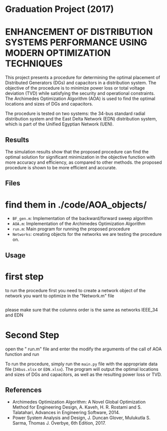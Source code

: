 # Graduation Project (2017)

# ENHANCEMENT OF DISTRIBUTION SYSTEMS PERFORMANCE USING MODERN OPTIMIZATION TECHNIQUES

This project presents a procedure for determining the optimal placement of Distributed Generators (DGs) and capacitors in a distribution system. The objective of the procedure is to minimize power loss or total voltage deviation (TVD) while satisfying the security and operational constraints. The Archimedes Optimization Algorithm (AOA) is used to find the optimal locations and sizes of DGs and capacitors.

The procedure is tested on two systems: the 34-bus standard radial distribution system and the East Delta Network (EDN) distribution system, which is part of the Unified Egyptian Network (UEN).

## Results

The simulation results show that the proposed procedure can find the optimal solution for significant minimization in the objective function with more accuracy and efficiency, as compared to other methods. the proposed procedure is shown to be more efficient and accurate.

## Files

# find them in ./code/AOA_objects/

- `BF_gen.m`: Implementation of the backward/forward sweep algorithm
- `AOA.m`: Implementation of the Archimedes Optimization Algorithm
- `run.m`: Main program for running the proposed procedure
- `Networks`: creating objects for the networks we are testing the procedure on.

## Usage

# first step

to run the procedure first you need to create a network object of the network you want to optimize in the "Network.m" file

```Network_Name =Network(lines_data,loads_data,voltages_of_buses,Number_of_buses);

```

please make sure that the columns order is the same as networks IEEE_34 and EDN

# Second Step

open the " run.m" file and enter the modify the arguments of the call of AOA function and run

To run the procedure, simply run the `main.py` file with the appropriate data file (`34bus.xlsx` or `EDN.xlsx`). The program will output the optimal locations and sizes of DGs and capacitors, as well as the resulting power loss or TVD.

## References

- Archimedes Optimization Algorithm: A Novel Global Optimization Method for Engineering Design, A. Kaveh, H. R. Rostami and S. Talatahari, Advances in Engineering Software, 2014.
- Power System Analysis and Design, J. Duncan Glover, Mulukutla S. Sarma, Thomas J. Overbye, 6th Edition, 2017.
